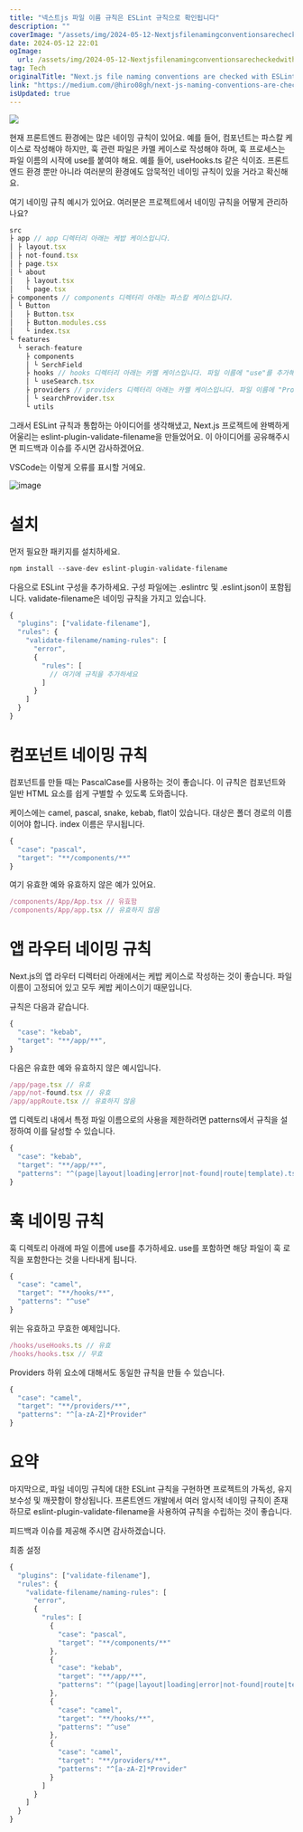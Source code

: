 ```yaml
---
title: "넥스트js 파일 이름 규칙은 ESLint 규칙으로 확인됩니다"
description: ""
coverImage: "/assets/img/2024-05-12-NextjsfilenamingconventionsarecheckedwithESLintrules_0.png"
date: 2024-05-12 22:01
ogImage: 
  url: /assets/img/2024-05-12-NextjsfilenamingconventionsarecheckedwithESLintrules_0.png
tag: Tech
originalTitle: "Next.js file naming conventions are checked with ESLint rules"
link: "https://medium.com/@hiro08gh/next-js-naming-conventions-are-checked-with-eslint-rules-946371d67882"
isUpdated: true
---
```





<img src="/assets/img/2024-05-12-NextjsfilenamingconventionsarecheckedwithESLintrules_0.png" />

현재 프론트엔드 환경에는 많은 네이밍 규칙이 있어요. 예를 들어, 컴포넌트는 파스칼 케이스로 작성해야 하지만, 훅 관련 파일은 카멜 케이스로 작성해야 하며, 훅 프로세스는 파일 이름의 시작에 use를 붙여야 해요. 예를 들어, useHooks.ts 같은 식이죠. 프론트엔드 환경 뿐만 아니라 여러분의 환경에도 암묵적인 네이밍 규칙이 있을 거라고 확신해요.

여기 네이밍 규칙 예시가 있어요. 여러분은 프로젝트에서 네이밍 규칙을 어떻게 관리하나요?

```js
src
├ app // app 디렉터리 아래는 케밥 케이스입니다.
│ ├ layout.tsx
│ ├ not-found.tsx
│ ├ page.tsx
│ └ about
│   ├ layout.tsx
│   └ page.tsx
├ components // components 디렉터리 아래는 파스칼 케이스입니다.
│ └ Button
│   ├ Button.tsx
│   ├ Button.modules.css
│   └ index.tsx
└ features
  └ serach-feature
    ├ components
    │ └ SerchField
    ├ hooks // hooks 디렉터리 아래는 카멜 케이스입니다. 파일 이름에 "use"를 추가해주세요.
    │ └ useSearch.tsx
    ├ providers // providers 디렉터리 아래는 카멜 케이스입니다. 파일 이름에 "Provider"를 추가해주세요.
    │ └ searchProvider.tsx
    └ utils
```



그래서 ESLint 규칙과 통합하는 아이디어를 생각해냈고, Next.js 프로젝트에 완벽하게 어울리는 eslint-plugin-validate-filename을 만들었어요. 이 아이디어를 공유해주시면 피드백과 이슈를 주시면 감사하겠어요.

VSCode는 이렇게 오류를 표시할 거에요.

![image](/assets/img/2024-05-12-NextjsfilenamingconventionsarecheckedwithESLintrules_1.png)

# 설치



먼저 필요한 패키지를 설치하세요.

```js
npm install --save-dev eslint-plugin-validate-filename
```

다음으로 ESLint 구성을 추가하세요. 구성 파일에는 .eslintrc 및 .eslint.json이 포함됩니다. validate-filename은 네이밍 규칙을 가지고 있습니다.

```js
{
  "plugins": ["validate-filename"],
  "rules": {
    "validate-filename/naming-rules": [
      "error",
      {
        "rules": [
          // 여기에 규칙을 추가하세요
        ]
      }
    ]
  }
}
```



# 컴포넌트 네이밍 규칙

컴포넌트를 만들 때는 PascalCase를 사용하는 것이 좋습니다. 이 규칙은 컴포넌트와 일반 HTML 요소를 쉽게 구별할 수 있도록 도와줍니다.

케이스에는 camel, pascal, snake, kebab, flat이 있습니다. 대상은 폴더 경로의 이름이어야 합니다. index 이름은 무시됩니다.

```js
{
  "case": "pascal",
  "target": "**/components/**"
}
```



여기 유효한 예와 유효하지 않은 예가 있어요.

```js
/components/App/App.tsx // 유효함
/components/App/app.tsx // 유효하지 않음
```

# 앱 라우터 네이밍 규칙

Next.js의 앱 라우터 디렉터리 아래에서는 케밥 케이스로 작성하는 것이 좋습니다. 파일 이름이 고정되어 있고 모두 케밥 케이스이기 때문입니다.



규칙은 다음과 같습니다.

```js
{
  "case": "kebab",
  "target": "**/app/**",
}
```

다음은 유효한 예와 유효하지 않은 예시입니다.

```js
/app/page.tsx // 유효
/app/not-found.tsx // 유효
/app/appRoute.tsx // 유효하지 않음
```



앱 디렉토리 내에서 특정 파일 이름으로의 사용을 제한하려면 patterns에서 규칙을 설정하여 이를 달성할 수 있습니다.

```js
{
  "case": "kebab",
  "target": "**/app/**",
  "patterns": "^(page|layout|loading|error|not-found|route|template).tsx$"
}
```

# 훅 네이밍 규칙

훅 디렉토리 아래에 파일 이름에 use를 추가하세요. use를 포함하면 해당 파일이 훅 로직을 포함한다는 것을 나타내게 됩니다.



```js
{
  "case": "camel",
  "target": "**/hooks/**",
  "patterns": "^use"
}
```

위는 유효하고 무효한 예제입니다.

```js
/hooks/useHooks.ts // 유효
/hooks/hooks.tsx // 무효
```

Providers 하위 요소에 대해서도 동일한 규칙을 만들 수 있습니다.



```js
{
  "case": "camel",
  "target": "**/providers/**",
  "patterns": "^[a-zA-Z]*Provider"
}
```

# 요약

마지막으로, 파일 네이밍 규칙에 대한 ESLint 규칙을 구현하면 프로젝트의 가독성, 유지보수성 및 깨끗함이 향상됩니다. 프론트엔드 개발에서 여러 암시적 네이밍 규칙이 존재하므로 eslint-plugin-validate-filename을 사용하여 규칙을 수립하는 것이 좋습니다.

피드백과 이슈를 제공해 주시면 감사하겠습니다.



최종 설정

```js
{
  "plugins": ["validate-filename"],
  "rules": {
    "validate-filename/naming-rules": [
      "error",
      {
        "rules": [
          {
            "case": "pascal",
            "target": "**/components/**"
          },
          {
            "case": "kebab",
            "target": "**/app/**",
            "patterns": "^(page|layout|loading|error|not-found|route|template).tsx$"
          },
          {
            "case": "camel",
            "target": "**/hooks/**",
            "patterns": "^use"
          },
          {
            "case": "camel",
            "target": "**/providers/**",
            "patterns": "^[a-zA-Z]*Provider"
          }
        ]
      }
    ]
  }
}
```
